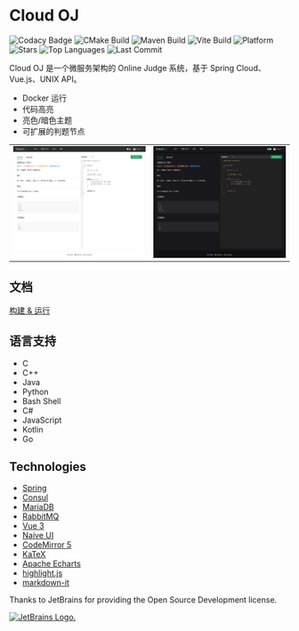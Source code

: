 # Cloud OJ

![Codacy Badge](https://img.shields.io/codacy/grade/3fb7e4c059c5431799b8863218750095?logo=codacy)
![CMake Build](https://img.shields.io/github/actions/workflow/status/imcloudfloating/Cloud-OJ/cmake.yml?label=cmake%20build&logo=cmake&logoColor=blue)
![Maven Build](https://img.shields.io/github/actions/workflow/status/imcloudfloating/Cloud-OJ/maven.yml?label=maven%20build&logo=apache-maven&logoColor=red)
![Vite Build](https://img.shields.io/github/actions/workflow/status/imcloudfloating/Cloud-OJ/node.js.yml?label=vite%20build&logo=vite)
![Platform](https://img.shields.io/badge/platform-linux--64-blueviolet?logo=linux&logoColor=white)
![Stars](https://img.shields.io/github/stars/imcloudfloating/Cloud-OJ?logo=github)
![Top Languages](https://img.shields.io/github/languages/top/imcloudfloating/Cloud-OJ?logo=github)
![Last Commit](https://img.shields.io/github/last-commit/imcloudfloating/Cloud-OJ?logo=github)

Cloud OJ 是一个微服务架构的 Online Judge 系统，基于 Spring Cloud、Vue.js、UNIX API。

- Docker 运行
- 代码高亮
- 亮色/暗色主题
- 可扩展的判题节点

<table>
<tr>
  <td><img src="./.assets/light.png" alt="light"></td>
  <td><img src="./.assets/dark.png" alt="dark"></td>
</tr>
</table>

## 文档

[构建 & 运行](BUILD.md)

## 语言支持

- C
- C++
- Java
- Python
- Bash Shell
- C#
- JavaScript
- Kotlin
- Go

## Technologies

- [Spring](https://spring.io/)
- [Consul](https://www.consul.io/)
- [MariaDB](https://mariadb.org/)
- [RabbitMQ](https://www.rabbitmq.com/)
- [Vue 3](https://vuejs.org/)
- [Naive UI](https://naiveui.com/)
- [CodeMirror 5](https://codemirror.net/5/)
- [KaTeX](https://katex.org/)
- [Apache Echarts](https://echarts.apache.org/)
- [highlight.js](https://highlightjs.org/)
- [markdown-it](https://github.com/markdown-it/)

Thanks to JetBrains for providing the Open Source Development license.

<a href="https://www.jetbrains.com/">
<img src="https://resources.jetbrains.com/storage/products/company/brand/logos/jb_square.svg" alt="JetBrains Logo.">
</a>
